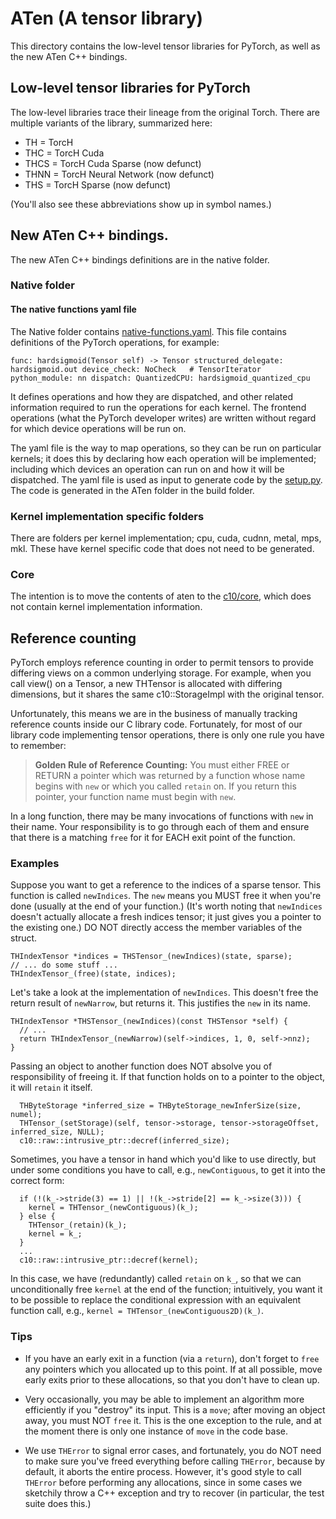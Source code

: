 # ATen (A tensor library)

This directory contains the low-level tensor libraries for PyTorch, as well as the new ATen C++ bindings.

## Low-level tensor libraries for PyTorch
The low-level libraries trace their lineage from the original Torch.  There are
multiple variants of the library, summarized here:

* TH = TorcH
* THC = TorcH Cuda
* THCS = TorcH Cuda Sparse (now defunct)
* THNN = TorcH Neural Network (now defunct)
* THS = TorcH Sparse (now defunct)

(You'll also see these abbreviations show up in symbol names.)

## New ATen C++ bindings.

The new ATen C++ bindings definitions are in the native folder.

### Native folder

#### The native functions yaml file

The Native folder contains [native-functions.yaml](ATen/native/native-functions.yaml). This file contains definitions of the PyTorch operations, for example:

`func: hardsigmoid(Tensor self) -> Tensor
  structured_delegate: hardsigmoid.out
  device_check: NoCheck   # TensorIterator
  python_module: nn
  dispatch:
  QuantizedCPU: hardsigmoid_quantized_cpu`

It defines operations and how they are dispatched, and other related information required to run the operations for each kernel.
The frontend operations (what the PyTorch developer writes) are written without regard for which device operations will be run on.

The yaml file is the way to map operations, so they can be run on particular kernels; it does this by declaring
how each operation will be implemented; including which devices an operation can run on and how it will be dispatched.
The yaml file is used as input to generate code by the [setup.py](../../setup.py). The code is generated in the ATen
folder in the build folder.

### Kernel implementation specific folders
There are folders per kernel implementation; cpu, cuda, cudnn, metal, mps, mkl. These have kernel specific code that does not need to be generated.

### Core
The intention is to move the contents of aten to the [c10/core](../../c10/core), which does not contain kernel implementation information.

## Reference counting

PyTorch employs reference counting in order to permit tensors to provide
differing views on a common underlying storage.  For example, when you call
view() on a Tensor, a new THTensor is allocated with differing dimensions,
but it shares the same c10::StorageImpl with the original tensor.

Unfortunately, this means we are in the business of manually tracking reference
counts inside our C library code.  Fortunately, for most of our library code implementing
tensor operations, there is only one rule you have to remember:

> **Golden Rule of Reference Counting:** You must either FREE or RETURN
> a pointer which was returned by a function whose name begins with
> `new` or which you called `retain` on.
> If you return this pointer, your function name must begin with `new`.

In a long function, there may be many invocations of functions with `new` in
their name.  Your responsibility is to go through each of them and ensure
that there is a matching `free` for it for EACH exit point of the function.

### Examples

Suppose you want to get a reference to the indices of a sparse tensor.  This
function is called `newIndices`.  The `new` means you MUST free it when you're
done (usually at the end of your function.)  (It's worth noting that
`newIndices` doesn't actually allocate a fresh indices tensor; it just gives
you a pointer to the existing one.)  DO NOT directly access the member
variables of the struct.

```
THIndexTensor *indices = THSTensor_(newIndices)(state, sparse);
// ... do some stuff ...
THIndexTensor_(free)(state, indices);
```

Let's take a look at the implementation of `newIndices`.  This doesn't free the
return result of `newNarrow`, but returns it.  This justifies the `new` in its
name.

```
THIndexTensor *THSTensor_(newIndices)(const THSTensor *self) {
  // ...
  return THIndexTensor_(newNarrow)(self->indices, 1, 0, self->nnz);
}
```

Passing an object to another function does NOT absolve you of responsibility
of freeing it.  If that function holds on to a pointer to the object, it
will `retain` it itself.

```
  THByteStorage *inferred_size = THByteStorage_newInferSize(size, numel);
  THTensor_(setStorage)(self, tensor->storage, tensor->storageOffset, inferred_size, NULL);
  c10::raw::intrusive_ptr::decref(inferred_size);
```

Sometimes, you have a tensor in hand which you'd like to use directly, but
under some conditions you have to call, e.g., `newContiguous`, to get it into
the correct form:

```
  if (!(k_->stride(3) == 1) || !(k_->stride[2] == k_->size(3))) {
    kernel = THTensor_(newContiguous)(k_);
  } else {
    THTensor_(retain)(k_);
    kernel = k_;
  }
  ...
  c10::raw::intrusive_ptr::decref(kernel);
```

In this case, we have (redundantly) called `retain` on `k_`, so that we can
unconditionally free `kernel` at the end of the function; intuitively, you
want it to be possible to replace the conditional expression with an equivalent
function call, e.g., `kernel = THTensor_(newContiguous2D)(k_)`.

### Tips

* If you have an early exit in a function (via a `return`), don't forget to
  `free` any pointers which you allocated up to this point.  If at all possible,
  move early exits prior to these allocations, so that you don't have to clean up.

* Very occasionally, you may be able to implement an algorithm more efficiently
  if you "destroy" its input.  This is a `move`; after moving an object away,
  you must NOT `free` it.  This is the one exception to the rule, and at the
  moment there is only one instance of `move` in the code base.

* We use `THError` to signal error cases, and fortunately,
  you do NOT need to make sure you've freed everything before calling `THError`,
  because by default, it aborts the entire process.  However, it's good style
  to call `THError` before performing any allocations, since in some cases we
  sketchily throw a C++ exception and try to recover (in particular, the test
  suite does this.)
